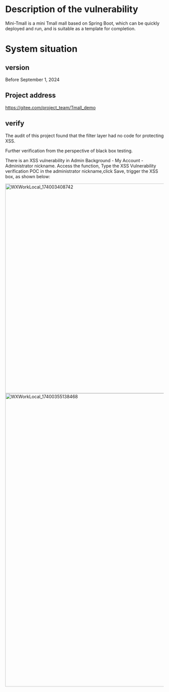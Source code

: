 # Description of the vulnerability
Mini-Tmall is a mini Tmall mall based on Spring Boot, which can be quickly deployed and run, and is suitable as a template for completion.
# System situation
## version
Before September 1, 2024
## Project address
https://gitee.com/project_team/Tmall_demo
## verify
The audit of this project found that the filter layer had no code for protecting XSS.

Further verification from the perspective of black box testing.

There is an XSS vulnerability in Admin Background - My Account - Administrator nickname. Access the function, Type the XSS Vulnerability verification POC in the administrator nickname,click Save, trigger the XSS box, as shown below:

<img width="666" alt="WXWorkLocal_174003408742" src="https://github.com/user-attachments/assets/979a2a9f-d4df-4d08-b1d3-b83f63c053f2" />
<img width="932" alt="WXWorkLocal_17400355138468" src="https://github.com/user-attachments/assets/f67a32ff-779f-4726-85b8-2bd64154d0d9" />


